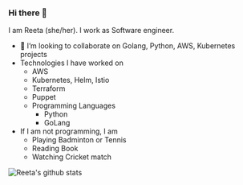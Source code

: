 ### Hi there 👋

I am Reeta (she/her). I work as Software engineer.

- 👯 I’m looking to collaborate on Golang, Python, AWS, Kubernetes projects
- Technologies I have worked on
  - AWS
  - Kubernetes, Helm, Istio
  - Terraform
  - Puppet
  - Programming Languages
    - Python
    - GoLang
- If I am not programming, I am
  - Playing Badminton or Tennis
  - Reading Book
  - Watching Cricket match

  

![Reeta's github stats](https://github-readme-stats.vercel.app/api?username=reetasingh&show_icons=true&theme=radical)

<!--
**reetasingh/reetasingh** is a ✨ _special_ ✨ repository because its `README.md` (this file) appears on your GitHub profile.

Here are some ideas to get you started:

- 🔭 I’m currently working on ...
- 🌱 I’m currently learning ...
- 👯 I’m looking to collaborate on Golang, Python projects
- 🤔 I’m looking for help with open source development
- 💬 Ask me about ...
- 📫 How to reach me: ...

- ⚡ Fun fact: ...


-->
